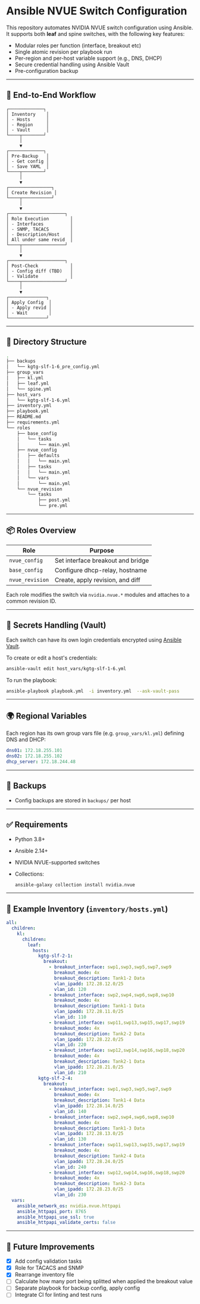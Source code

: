 # Ansible NVUE Switch Configuration

This repository automates NVIDIA NVUE switch configuration using Ansible. It supports both **leaf** and spine switches, with the following key features:

- Modular roles per function (interface, breakout etc)
- Single atomic revision per playbook run
- Per-region and per-host variable support (e.g., DNS, DHCP)
- Secure credential handling using Ansible Vault
- Pre-configuration backup

---

## 🔄 End-to-End Workflow

```plaintext
┌─────────────┐
│ Inventory    │
│ - Hosts      │
│ - Region     │
│ - Vault      │
└────┬────────┘
     │
     ▼
┌─────────────┐
│ Pre-Backup   │
│ - Get config │
│ - Save YAML  │
└────┬────────┘
     │
     ▼
┌────────────────┐
│ Create Revision │
└────┬───────────┘
     │
     ▼
┌─────────────────────┐
│ Role Execution        │
│ - Interfaces          │
│ - SNMP, TACACS        │
│ - Description/Host    │
│ All under same revid  │
└────┬────────────────┘
     │
     ▼
┌─────────────────────┐
│ Post-Check            │
│ - Config diff (TBD)   │
│ - Validate            │
└────┬────────────────┘
     │
     ▼
┌──────────────┐
│ Apply Config  │
│ - Apply revid │
│ - Wait        │
└──────────────┘
```

---

## 🔧 Directory Structure

```bash
.
├── backups
│   └── kgtg-slf-1-6_pre_config.yml
├── group_vars
│   ├── kl.yml
│   ├── leaf.yml
│   └── spine.yml
├── host_vars
│   └── kgtg-slf-1-6.yml
├── inventory.yml
├── playbook.yml
├── README.md
├── requirements.yml
└── roles
    ├── base_config
    │   └── tasks
    │       └── main.yml
    ├── nvue_config
    │   ├── defaults
    │   │   └── main.yml
    │   ├── tasks
    │   │   └── main.yml
    │   └── vars
    │       └── main.yml
    └── nvue_revision
        └── tasks
            ├── post.yml
            └── pre.yml

```

---

## 📦 Roles Overview

| Role            | Purpose                           |
| --------------- | --------------------------------- |
| `nvue_config`   | Set interface breakout and bridge |
| `base_config`   | Configure dhcp-relay, hostname    |
| `nvue_revision` | Create, apply revision, and diff  |

Each role modifies the switch via `nvidia.nvue.*` modules and attaches to a common revision ID.

---

## 🔐 Secrets Handling (Vault)

Each switch can have its own login credentials encrypted using [Ansible Vault](https://docs.ansible.com/ansible/latest/vault_guide/index.html).

To create or edit a host's credentials:

```bash
ansible-vault edit host_vars/kgtg-slf-1-6.yml
```

To run the playbook:

```bash
ansible-playbook playbook.yml  -i inventory.yml  --ask-vault-pass
```

---

## 🌍 Regional Variables

Each region has its own group vars file (e.g. `group_vars/kl.yml`) defining DNS and DHCP:

```yaml
dns01: 172.18.255.101
dns02: 172.18.255.102
dhcp_server: 172.18.244.48
```

---

<!-- ## ▶️ How to Run -->
<!---->
<!-- 1. Backup current config: -->
<!---->
<!-- ```bash -->
<!-- ansible-playbook playbooks/pre.yml -->
<!-- ``` -->
<!---->
<!-- 2. Apply configuration (all roles under one revision): -->
<!---->
<!-- ```bash -->
<!-- ansible-playbook playbooks/site.yml -->
<!-- ``` -->
<!---->
<!-- 3. Apply the revision and show changes: -->
<!---->
<!-- ```bash -->
<!-- ansible-playbook playbooks/post.yml -->
<!-- ``` -->
<!---->
<!-- --- -->

## 📁 Backups

- Config backups are stored in `backups/` per host

---

## ✅ Requirements

- Python 3.8+
- Ansible 2.14+
- NVIDIA NVUE-supported switches
- Collections:

  ```bash
  ansible-galaxy collection install nvidia.nvue
  ```

---

## 🔄 Example Inventory (`inventory/hosts.yml`)

```yaml
all:
  children:
    kl:
      children:
        leaf:
          hosts:
            kgtg-slf-2-1:
              breakout:
                - breakout_interface: swp1,swp3,swp5,swp7,swp9
                  breakout_mode: 4x
                  breakout_description: Tank1-2 Data
                  vlan_ipadd: 172.28.12.0/25
                  vlan_id: 120
                - breakout_interface: swp2,swp4,swp6,swp8,swp10
                  breakout_mode: 4x
                  breakout_description: Tank1-1 Data
                  vlan_ipadd: 172.28.11.0/25
                  vlan_id: 110
                - breakout_interface: swp11,swp13,swp15,swp17,swp19
                  breakout_mode: 4x
                  breakout_description: Tank2-2 Data
                  vlan_ipadd: 172.28.22.0/25
                  vlan_id: 220
                - breakout_interface: swp12,swp14,swp16,swp18,swp20
                  breakout_mode: 4x
                  breakout_description: Tank2-1 Data
                  vlan_ipadd: 172.28.21.0/25
                  vlan_id: 210
            kgtg-slf-2-4:
              breakout:
                - breakout_interface: swp1,swp3,swp5,swp7,swp9
                  breakout_mode: 4x
                  breakout_description: Tank1-4 Data
                  vlan_ipadd: 172.28.14.0/25
                  vlan_id: 140
                - breakout_interface: swp2,swp4,swp6,swp8,swp10
                  breakout_mode: 4x
                  breakout_description: Tank1-3 Data
                  vlan_ipadd: 172.28.13.0/25
                  vlan_id: 130
                - breakout_interface: swp11,swp13,swp15,swp17,swp19
                  breakout_mode: 4x
                  breakout_description: Tank2-4 Data
                  vlan_ipadd: 172.28.24.0/25
                  vlan_id: 240
                - breakout_interface: swp12,swp14,swp16,swp18,swp20
                  breakout_mode: 4x
                  breakout_description: Tank2-3 Data
                  vlan_ipadd: 172.28.23.0/25
                  vlan_id: 230
  vars:
    ansible_network_os: nvidia.nvue.httpapi
    ansible_httpapi_port: 8765
    ansible_httpapi_use_ssl: true
    ansible_httpapi_validate_certs: false
```

---

## 🧩 Future Improvements

- [x] Add config validation tasks
- [x] Role for TACACS and SNMP
- [x] Rearrange inventory file
- [ ] Calculate how many port being splitted when applied the breakout value
- [ ] Separate playbook for backup config, apply config
- [ ] Integrate CI for linting and test runs
